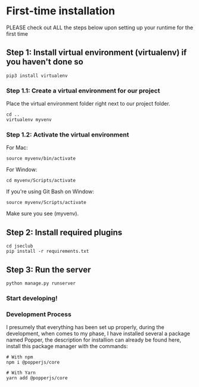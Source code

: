 
# First-time installation
PLEASE check out ALL the steps below upon setting up your runtime for the first time
## Step 1: Install virtual environment (virtualenv) if you haven't done so
```
pip3 install virtualenv
```
### Step 1.1: Create a virtual environment for our project
Place the virtual environment folder right next to our project folder.
```
cd ..
virtualenv myvenv
```
### Step 1.2: Activate the virtual environment
For Mac:
```
source myvenv/bin/activate
```
For Window:
```
cd myvenv/Scripts/activate
```
If you're using Git Bash on Window:
```
source myvenv/Scripts/activate
```
Make sure you see (myvenv).
## Step 2: Install required plugins
```
cd jseclub
pip install -r requirements.txt
```
## Step 3: Run the server
```
python manage.py runserver
```
### Start developing!

### Development Process
I presumely that everything has been set up properly, during the development, when comes to my phase, I have installed several a package named Popper, the description for installion can already be found here, install this package manager with the commands:
```
# With npm
npm i @popperjs/core

# With Yarn
yarn add @popperjs/core
```
